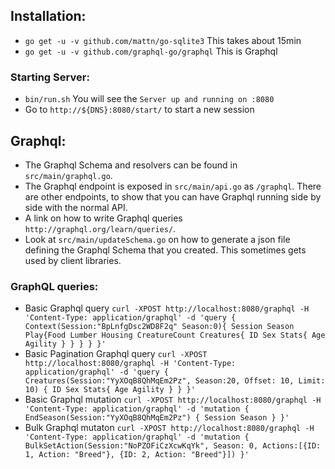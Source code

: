 ## Installation:
- `go get -u -v github.com/mattn/go-sqlite3` This takes about 15min
- `go get -u -v github.com/graphql-go/graphql` This is Graphql

### Starting Server:
- `bin/run.sh` You will see the `Server up and running on :8080`
- Go to `http://${DNS}:8080/start/` to start a new session

## Graphql:
- The Graphql Schema and resolvers can be found in `src/main/graphql.go`.
- The Graphql endpoint is exposed in `src/main/api.go` as `/graphql`. There are other endpoints, to show that you can have Graphql running side by side with the normal API.
- A link on how to write Graphql queries `http://graphql.org/learn/queries/`.
- Look at `src/main/updateSchema.go` on how to generate a json file defining the Graphql Schema that you created. This sometimes gets used by client libraries.

### GraphQL queries:
- Basic Graphql query `curl -XPOST http://localhost:8080/graphql -H 'Content-Type: application/graphql' -d 'query { Context(Session:"BpLnfgDsc2WD8F2q" Season:0){ Session Season Play{Food Lumber Housing CreatureCount Creatures{ ID Sex Stats{ Age Agility } } } } }'`
- Basic Pagination Graphql query `curl -XPOST http://localhost:8080/graphql -H 'Content-Type: application/graphql' -d 'query { Creatures(Session:"YyXOqB8QhMqEm2Pz", Season:20, Offset: 10, Limit: 10) { ID Sex Stats{ Age Agility } } }'`
- Basic Graphql mutation `curl -XPOST http://localhost:8080/graphql -H 'Content-Type: application/graphql' -d 'mutation { EndSeason(Session:"YyXOqB8QhMqEm2Pz") { Session Season } }'`
- Bulk Graphql mutaton `curl -XPOST http://localhost:8080/graphql -H 'Content-Type: application/graphql' -d 'mutation { BulkSetAction(Session:"NoPZOFiCzXcwKqYk", Season: 0, Actions:[{ID: 1, Action: "Breed"}, {ID: 2, Action: "Breed"}]) }'`
